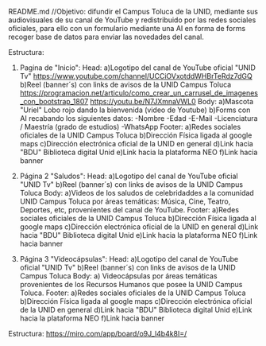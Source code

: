 README.md
//Objetivo: difundir el Campus Toluca de la UNID, mediante sus audiovisuales de su canal de YouTube y redistribuido por las redes sociales oficiales, para ello con un formulario mediante una AI en forma de forms recoger base de datos para enviar las novedades del canal.

Estructura:
1) Pagina de "Inicio":
Head:
a)Logotipo del canal de YouTube oficial "UNID Tv" https://www.youtube.com/channel/UCCiOVxotddWHBrTeRdz7dGQ 
b)Reel (banner´s) con links de avisos de la UNID Campus Toluca
https://programacion.net/articulo/como_crear_un_carrusel_de_imagenes_con_bootstrap_1807 
https://youtu.be/N7JXmnaVWL0
Body:
a)Mascota "Uriel" Lobo rojo dando la bienvenida (video de Youtube)
b)Forms con AI recabando los siguientes datos:
						-Nombre
						-Edad
						-E-Mail
						-Licenciatura / Maestría (grado de estudios)
						-WhatsApp
Footer:
a)Redes sociales oficiales de la UNID Campus Toluca
b)Dirección Física ligada al google maps
c)Dirección electrónica oficial de la UNID en general
d)Link hacia "BDU" Biblioteca digital Unid
e)Link hacia la plataforma NEO
f)Link hacia banner


2) Página 2 "Saludos":
Head:
a)Logotipo del canal de YouTube oficial "UNID Tv"
b)Reel (banner´s) con links de avisos de la UNID Campus Toluca
Body:
a)Videos de los saludos de celebridaddes a la comunidad UNID Campus Toluca por áreas temáticas: Música, Cine, Teatro, Deportes, etc, provenientes del canal de YouTube.
Footer:
a)Redes sociales oficiales de la UNID Campus Toluca
b)Dirección Física ligada al google maps
c)Dirección electrónica oficial de la UNID en general
d)Link hacia "BDU" Biblioteca digital Unid
e)Link hacia la plataforma NEO
f)Link hacia banner

3) Página 3 "Videocápsulas":
Head:
a)Logotipo del canal de YouTube oficial "UNID Tv"
b)Reel (banner´s) con links de avisos de la UNID Campus Toluca
Body:
a) Videocápsulas por áreas temáticas provenientes de los Recursos Humanos que posee la UNID Campus Toluca.
Footer:
a)Redes sociales oficiales de la UNID Campus Toluca
b)Dirección Física ligada al google maps
c)Dirección electrónica oficial de la UNID en general
d)Link hacia "BDU" Biblioteca digital Unid
e)Link hacia la plataforma NEO
f)Link hacia banner

Estructura:
https://miro.com/app/board/o9J_l4b4k8I=/


